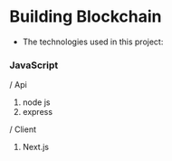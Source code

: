 # Building Blockchain

- The technologies used in this project:

### JavaScript

/ Api

1. node js
1. express

/ Client

1. Next.js
